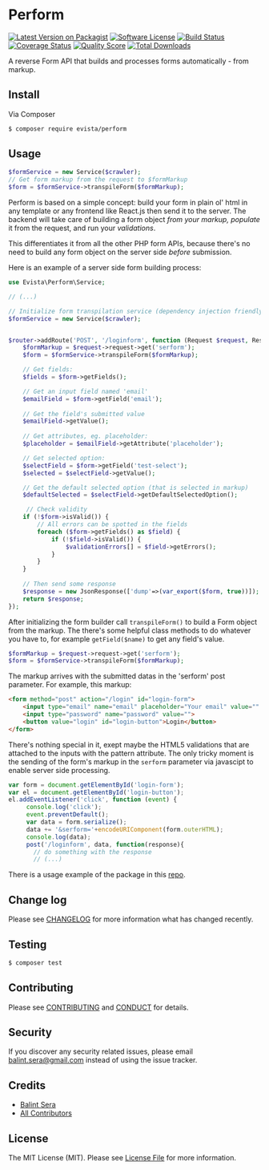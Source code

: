# Perform

[![Latest Version on Packagist][ico-version]][link-packagist]
[![Software License][ico-license]](LICENSE.md)
[![Build Status][ico-travis]][link-travis]
[![Coverage Status][ico-scrutinizer]][link-scrutinizer]
[![Quality Score][ico-code-quality]][link-code-quality]
[![Total Downloads][ico-downloads]][link-downloads]


A reverse Form API that builds and processes forms automatically - from markup.


## Install

Via Composer

``` bash
$ composer require evista/perform
```

## Usage

``` php
$formService = new Service($crawler);
// Get form markup from the request to $formMarkup
$form = $formService->transpileForm($formMarkup);
```

Perform is based on a simple concept: build your form in plain ol' html in any template or any frontend like React.js then send it to the server.  The backend will take care of building a form object _from your markup,_ _populate_ it from the request, and run your _validations_.

This differentiates it from all the other PHP form APIs, because there's no need to build any form object on the server side _before_ submission.

Here is an example of a server side form building process:


```php
use Evista\Perform\Service;

// (...)

// Initialize form transpilation service (dependency injection friendly interface)
$formService = new Service($crawler);


$router->addRoute('POST', '/loginform', function (Request $request, Response $response) use($formService) {
    $formMarkup = $request->request->get('serform');
    $form = $formService->transpileForm($formMarkup);

    // Get fields:
    $fields = $form->getFields();

    // Get an input field named 'email'
    $emailField = $form->getField('email');
    
    // Get the field's submitted value
    $emailField->getValue();
    
    // Get attributes, eg. placeholder:
    $placeholder = $emailField->getAttribute('placeholder');

    // Get selected option:
    $selectField = $form->getField('test-select');
    $selected = $selectField->getValue();

    // Get the default selected option (that is selected in markup)
    $defaultSelected = $selectField->getDefaultSelectedOption();

     // Check validity
    if (!$form->isValid()) {
        // All errors can be spotted in the fields
        foreach ($form->getFields() as $field) {
            if (!$field->isValid()) {
                $validationErrors[] = $field->getErrors();
            }
        }
    }
    
    // Then send some response
    $response = new JsonResponse(['dump'=>(var_export($form, true))]);
    return $response;
});
```

After initializing the form builder call `transpileForm()` to build a Form object from the markup. The there's some helpful class methods to do whatever you have to, for example `getField($name)` to get any field's value.



```php
$formMarkup = $request->request->get('serform');
$form = $formService->transpileForm($formMarkup);
```

The markup arrives with the submitted datas in the 'serform' post parameter. For example, this markup:


```html
<form method="post" action="/login" id="login-form">
    <input type="email" name="email" placeholder="Your email" value="" pattern="^([a-zA-Z0-9_.+-])+@(([a-zA-Z0-9-])+\.)+([a-zA-Z0-9]{2,4})+$">
    <input type="password" name="password" value="">
    <button value="login" id="login-button">Login</button>
</form>

```

There's nothing special in it, exept maybe the HTML5 validations that are attached to the inputs with the pattern attribute. The only tricky moment is the sending of the form's markup in the `serform` parameter via javascipt to enable server side processing.


```javascript
var form = document.getElementById('login-form');
var el = document.getElementById('login-button');
el.addEventListener('click', function (event) {
     console.log('click');
     event.preventDefault();
     var data = form.serialize();
     data += '&serform='+encodeURIComponent(form.outerHTML);
     console.log(data);
     post('/loginform', data, function(response){
       // do something with the response
       // (...)
```



There is a usage example of the package in this [repo](https://github.com/balintsera/evista-perform-example).



## Change log

Please see [CHANGELOG](CHANGELOG.md) for more information what has changed recently.

## Testing

``` bash
$ composer test
```

## Contributing

Please see [CONTRIBUTING](CONTRIBUTING.md) and [CONDUCT](CONDUCT.md) for details.

## Security

If you discover any security related issues, please email balint.sera@gmail.com instead of using the issue tracker.

## Credits

- [Balint Sera][link-author]
- [All Contributors][link-contributors]

## License

The MIT License (MIT). Please see [License File](LICENSE.md) for more information.

[ico-version]: https://img.shields.io/packagist/v/evista/perform.svg?style=flat-square
[ico-license]: https://img.shields.io/badge/license-MIT-brightgreen.svg?style=flat-square
[ico-travis]: https://img.shields.io/travis/balintsera/evista-perform/master.svg?style=flat-square
[ico-scrutinizer]: https://img.shields.io/scrutinizer/coverage/g/evista/perform.svg?style=flat-square
[ico-code-quality]: https://img.shields.io/scrutinizer/g/evista/perform.svg?style=flat-square
[ico-downloads]: https://img.shields.io/packagist/dt/evista/perform.svg?style=flat-square

[link-packagist]: https://packagist.org/packages/evista/perform
[link-travis]: https://travis-ci.org/balintsera/evista-perform
[link-scrutinizer]: https://scrutinizer-ci.com/g/evista/perform/code-structure
[link-code-quality]: https://scrutinizer-ci.com/g/evista/perform
[link-downloads]: https://packagist.org/packages/evista/perform
[link-author]: https://github.com/balintsera
[link-contributors]: ../../contributors
